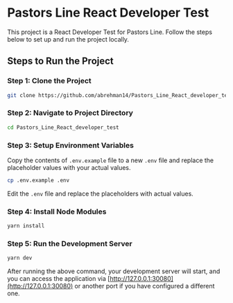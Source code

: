 # Pastors Line React Developer Test

This project is a React Developer Test for Pastors Line. Follow the steps below to set up and run the project locally.

## Steps to Run the Project

### Step 1: Clone the Project
```sh
git clone https://github.com/abrehman14/Pastors_Line_React_developer_test.git
```

### Step 2: Navigate to Project Directory
```sh
cd Pastors_Line_React_developer_test
```

### Step 3: Setup Environment Variables
Copy the contents of `.env.example` file to a new `.env` file and replace the placeholder values with your actual values.

```sh
cp .env.example .env
```

Edit the `.env` file and replace the placeholders with actual values.

### Step 4: Install Node Modules
```sh
yarn install
```

### Step 5: Run the Development Server
```sh
yarn dev
```

After running the above command, your development server will start, and you can access the application via [http://127.0.0.1:30080](http://127.0.0.1:30080) or another port if you have configured a different one.

